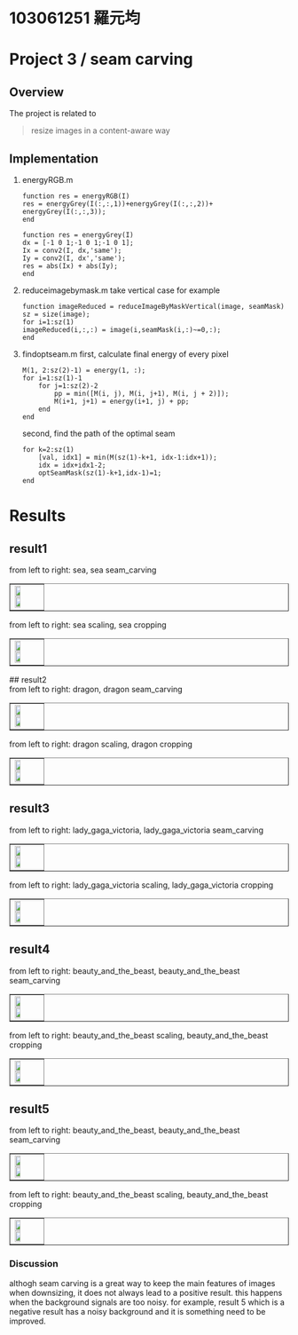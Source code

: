 # 103061251 羅元均 <span style="color:red"></span>

# Project 3 / seam carving

## Overview
The project is related to 
> resize images in a content-aware way


## Implementation
1. energyRGB.m
    ```
	function res = energyRGB(I)
    res = energyGrey(I(:,:,1))+energyGrey(I(:,:,2))+ energyGrey(I(:,:,3));
    end
  
    function res = energyGrey(I)
    dx = [-1 0 1;-1 0 1;-1 0 1];
    Ix = conv2(I, dx,'same');
    Iy = conv2(I, dx','same');
    res = abs(Ix) + abs(Iy);
    end
    ```
2. reduceimagebymask.m
    take vertical case for example
	```
    function imageReduced = reduceImageByMaskVertical(image, seamMask)
    sz = size(image);
    for i=1:sz(1)
    imageReduced(i,:,:) = image(i,seamMask(i,:)~=0,:);
    end
	```
3. findoptseam.m
    first, calculate final energy of every pixel
	```
	M(1, 2:sz(2)-1) = energy(1, :);
    for i=1:sz(1)-1
        for j=1:sz(2)-2
            pp = min([M(i, j), M(i, j+1), M(i, j + 2)]);
            M(i+1, j+1) = energy(i+1, j) + pp;
        end
    end
	```
    second, find the path of the optimal seam
    ```
    for k=2:sz(1)
        [val, idx1] = min(M(sz(1)-k+1, idx-1:idx+1));
        idx = idx+idx1-2;
        optSeamMask(sz(1)-k+1,idx-1)=1;
    end
    ```
    


# Results
## result1  <br />
from left to right: sea, sea seam_carving
<table border=1>
<tr>
<td>
<img src="/data/figure1_1.jpg" width="48%"/>
<img src="/data/figure1_2.jpg" width="48%"/>
</td>
</tr>
</table>
from left to right: sea scaling, sea cropping
<table border=1>
<tr>
<td>
<img src="/data/figure1_3.jpg" width="48%"/>
<img src="/data/figure1_4.jpg" width="48%"/>
</td>
</tr>
</table>
## result2  <br />
from left to right: dragon, dragon seam_carving
<table border=1>
<tr>
<td>
<img src="/data/figure2_1.jpg" width="48%"/>
<img src="/data/figure2_2.jpg" width="48%"/>
</td>
</tr>
</table>
from left to right: dragon scaling, dragon cropping
<table border=1>
<tr>
<td>
<img src="/data/figure2_3.jpg" width="48%"/>
<img src="/data/figure2_4.jpg" width="48%"/>
</td>
</tr>
</table>

## result3  <br />
from left to right: lady_gaga_victoria, lady_gaga_victoria seam_carving
<table border=1>
<tr>
<td>
<img src="/data/figure3_1.jpg" width="48%"/>
<img src="/data/figure3_2.jpg" width="48%"/>
</td>
</tr>
</table>
from left to right: lady_gaga_victoria scaling, lady_gaga_victoria cropping
<table border=1>
<tr>
<td>
<img src="/data/figure3_3.jpg" width="48%"/>
<img src="/data/figure3_4.jpg" width="48%"/>
</td>
</tr>
</table>

## result4  <br />
from left to right: beauty_and_the_beast, beauty_and_the_beast seam_carving
<table border=1>
<tr>
<td>
<img src="/data/figure4_1.jpg" width="48%"/>
<img src="/data/figure4_2.jpg" width="48%"/>
</td>
</tr>
</table>
from left to right: beauty_and_the_beast scaling, beauty_and_the_beast cropping
<table border=1>
<tr>
<td>
<img src="/data/figure4_3.jpg" width="48%"/>
<img src="/data/figure4_4.jpg" width="48%"/>
</td>
</tr>
</table>

## result5  <br />
from left to right: beauty_and_the_beast, beauty_and_the_beast seam_carving
<table border=1>
<tr>
<td>
<img src="/data/figure5_1.jpg" width="48%"/>
<img src="/data/figure5_2.jpg" width="48%"/>
</td>
</tr>
</table>
from left to right: beauty_and_the_beast scaling, beauty_and_the_beast cropping
<table border=1>
<tr>
<td>
<img src="/data/figure5_3.jpg" width="48%"/>
<img src="/data/figure5_4.jpg" width="48%"/>
</td>
</tr>
</table>

### Discussion

althogh seam carving is a great way to keep the main features of images when downsizing, it does not always lead to a positive result. this happens when the background signals are too noisy. for example, result 5 which is a negative result has a noisy background and it is something need to be improved.
